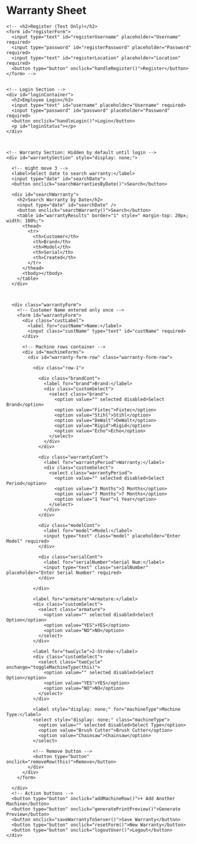 <!DOCTYPE html>
<html lang="en">

<head>
  <meta charset="UTF-8">
  <meta name="viewport" content="width=device-width, initial-scale=1.0">
  <title>Warranty Sheet Generator</title>
  <link rel="stylesheet" href="style.css">
</head>

<body>

  <div class="container">
    <h1>Warranty Sheet</h1>


    <!-- <h2>Register (Test Only)</h2>
    <form id="registerForm">
      <input type="text" id="registerUsername" placeholder="Username" required>
      <input type="password" id="registerPassword" placeholder="Password" required>
      <input type="text" id="registerLocation" placeholder="Location" required>
      <button type="button" onclick="handleRegister()">Register</button>
    </form> -->


    <!-- Login Section -->
    <div id="loginContainer">
      <h2>Employee Login</h2>
      <input type="text" id="username" placeholder="Username" required>
      <input type="password" id="password" placeholder="Password" required>
      <button onclick="handleLogin()">Login</button>
      <p id="loginStatus"></p>
    </div>



    <!-- Warranty Section: Hidden by default until login -->
    <div id="warrantySection" style="display: none;">

      <!-- might move 3 -->
      <label>Select date to search warranty:</label>
      <input type="date" id="searchDate">
      <button onclick="searchWarrantiesByDate()">Search</button>

      <div id="searchWarranty">
        <h2>Search Warranty by Date</h2>
        <input type="date" id="searchDate" />
        <button onclick="searchWarranty()">Search</button>
        <table id="warrantyResults" border="1" style=" margin-top: 20px; width: 100%;">
          <thead>
            <tr>
              <th>Customer</th>
              <th>Brand</th>
              <th>Model</th>
              <th>Serial</th>
              <th>Created</th>
            </tr>
          </thead>
          <tbody></tbody>
        </table>
      </div>



      <div class="warrantyForm">
        <!-- Customer Name entered only once -->
        <form id="warrantyForm">
          <div class="custLabel">
            <label for="custName">Name:</label>
            <input class="custName" type="text" id="custName" required>
          </div>

          <!-- Machine rows container -->
          <div id="machineForms">
            <div id="warranty-form-row" class="warranty-form-row">

              <div class="row-1">

                <div class="brandCont">
                  <label for="brand">Brand:</label>
                  <div class="customSelect">
                    <select class="brand">
                      <option value="" selected disabled>Select Brand</option>
                      <option value="Fixtec">Fixtec</option>
                      <option value="Stihl">Stihl</option>
                      <option value="DeWalt">DeWalt</option>
                      <option value="Rigid">Rigid</option>
                      <option value="Echo">Echo</option>
                    </select>
                  </div>
                </div>

                <div class="warrantyCont">
                  <label for="warrantyPeriod">Warranty:</label>
                  <div class="customSelect">
                    <select class="warrantyPeriod">
                      <option value="" selected disabled>Select Period</option>
                      <option value="3 Months">3 Months</option>
                      <option value="7 Months">7 Months</option>
                      <option value="1 Year">1 Year</option>
                    </select>
                  </div>
                </div>

                <div class="modelCont">
                  <label for="model">Model:</label>
                  <input type="text" class="model" placeholder="Enter Model" required>
                </div>

                <div class="serialCont">
                  <label for="serialNumber">Serial Num:</label>
                  <input type="text" class="serialNumber" placeholder="Enter Serial Number" required>
                </div>

              </div>

              <label for="armature">Armature:</label>
              <div class="customSelect">
                <select class="armature">
                  <option value="" selected disabled>Select Option</option>
                  <option value="YES">YES</option>
                  <option value="NO">NO</option>
                </select>
              </div>

              <label for="twoCycle">2-Stroke:</label>
              <div class="customSelect">
                <select class="twoCycle" onchange="toggleMachineType(this)">
                  <option value="" selected disabled>Select Option</option>
                  <option value="YES">YES</option>
                  <option value="NO">NO</option>
                </select>
              </div>

              <label style="display: none;" for="machineType">Machine Type:</label>
              <select style="display: none;" class="machineType">
                <option value="" selected disabled>Select Type</option>
                <option value="Brush Cutter">Brush Cutter</option>
                <option value="Chainsaw">Chainsaw</option>
              </select>

              <!-- Remove button -->
              <button type="button" onclick="removeRow(this)">Remove</button>
            </div>
          </div>
        </form>

      </div>
      <!-- Action buttons -->
      <button type="button" onclick="addMachineRow()">+ Add Another Machine</button>
      <button type="button" onclick="generatePrintPreview()">Generate Preview</button>
      <button onclick="saveWarrantyToServer()">Save Warranty</button>
      <button type="button" onclick="resetForm()">New Warranty</button>
      <button type="button" onclick="logoutUser()">Logout</button>
    </div>
  </div>

  <script src="script.js"></script>
  <script src="https://cdnjs.cloudflare.com/ajax/libs/jspdf/2.4.0/jspdf.umd.min.js"></script>
</body>

</html>